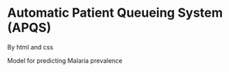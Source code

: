 # Automatic Patient Queueing System (APQS)

By html and css

Model for predicting Malaria prevalence
